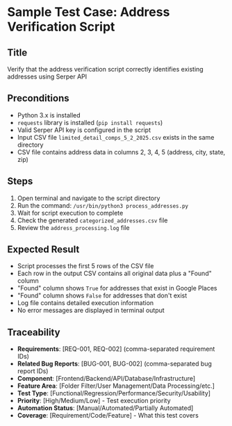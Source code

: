 # Sample Test Case: Address Verification Script

## Title
Verify that the address verification script correctly identifies existing addresses using Serper API

## Preconditions
- Python 3.x is installed
- `requests` library is installed (`pip install requests`)
- Valid Serper API key is configured in the script
- Input CSV file `limited_detail_comps_5_2_2025.csv` exists in the same directory
- CSV file contains address data in columns 2, 3, 4, 5 (address, city, state, zip)

## Steps
1. Open terminal and navigate to the script directory
2. Run the command: `/usr/bin/python3 process_addresses.py`
3. Wait for script execution to complete
4. Check the generated `categorized_addresses.csv` file
5. Review the `address_processing.log` file

## Expected Result
- Script processes the first 5 rows of the CSV file
- Each row in the output CSV contains all original data plus a "Found" column
- "Found" column shows `True` for addresses that exist in Google Places
- "Found" column shows `False` for addresses that don't exist
- Log file contains detailed execution information
- No error messages are displayed in terminal output

## Traceability
- **Requirements**: [REQ-001, REQ-002] (comma-separated requirement IDs)
- **Related Bug Reports**: [BUG-001, BUG-002] (comma-separated bug report IDs)
- **Component**: [Frontend/Backend/API/Database/Infrastructure]
- **Feature Area**: [Folder Filter/User Management/Data Processing/etc.]
- **Test Type**: [Functional/Regression/Performance/Security/Usability]
- **Priority**: [High/Medium/Low] - Test execution priority
- **Automation Status**: [Manual/Automated/Partially Automated]
- **Coverage**: [Requirement/Code/Feature] - What this test covers
